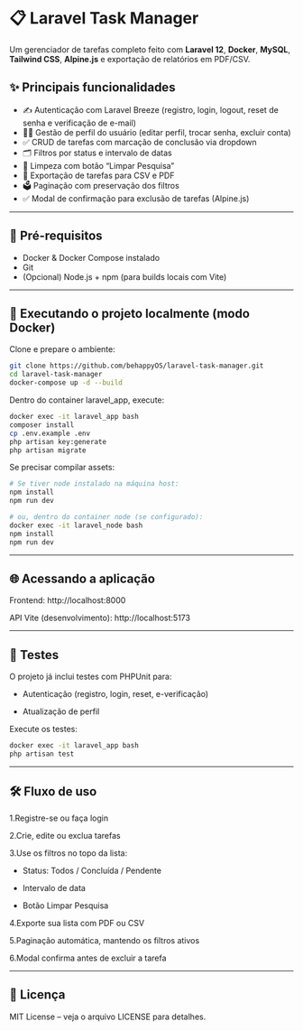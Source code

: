 # 📋 Laravel Task Manager

Um gerenciador de tarefas completo feito com **Laravel 12**, **Docker**, **MySQL**, **Tailwind CSS**, **Alpine.js** e exportação de relatórios em PDF/CSV.

## ✨ Principais funcionalidades

- ✍️ Autenticação com Laravel Breeze (registro, login, logout, reset de senha e verificação de e-mail)
- 🧑‍💼 Gestão de perfil do usuário (editar perfil, trocar senha, excluir conta)
- ✅ CRUD de tarefas com marcação de conclusão via dropdown
- 🗂️ Filtros por status e intervalo de datas
- 🧹 Limpeza com botão “Limpar Pesquisa”
- 🧾 Exportação de tarefas para CSV e PDF
- 🗳️ Paginação com preservação dos filtros
- ✅ Modal de confirmação para exclusão de tarefas (Alpine.js)

---

## 🚀 Pré-requisitos

- Docker & Docker Compose instalado
- Git
- (Opcional) Node.js + npm (para builds locais com Vite)

---

## 🧱 Executando o projeto localmente (modo Docker)

Clone e prepare o ambiente:

```bash
git clone https://github.com/behappyOS/laravel-task-manager.git
cd laravel-task-manager
docker-compose up -d --build
````

Dentro do container laravel_app, execute:

```bash
docker exec -it laravel_app bash
composer install
cp .env.example .env
php artisan key:generate
php artisan migrate
````

Se precisar compilar assets:

```bash
# Se tiver node instalado na máquina host:
npm install
npm run dev

# ou, dentro do container node (se configurado):
docker exec -it laravel_node bash
npm install
npm run dev
````
---

## 🌐 Acessando a aplicação
Frontend: http://localhost:8000

API Vite (desenvolvimento): http://localhost:5173

---

## 🧪 Testes
O projeto já inclui testes com PHPUnit para:

- Autenticação (registro, login, reset, e-verificação)

- Atualização de perfil

Execute os testes:

```bash
docker exec -it laravel_app bash
php artisan test
````

---

## 🛠️ Fluxo de uso

1.Registre-se ou faça login

2.Crie, edite ou exclua tarefas

3.Use os filtros no topo da lista:

- Status: Todos / Concluída / Pendente

- Intervalo de data

- Botão Limpar Pesquisa

4.Exporte sua lista com PDF ou CSV

5.Paginação automática, mantendo os filtros ativos

6.Modal confirma antes de excluir a tarefa

---

## 📃 Licença
MIT License – veja o arquivo LICENSE para detalhes.

